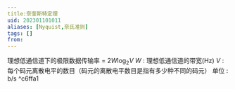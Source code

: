 ```yaml
---
title:奈奎斯特定理
uid: 202301101011
aliases: [Nyquist,奈氏准则]
tags: []
from: 
---
```

理想低通信道下的极限数据传输率 = $2W\log_2{V}$
$W$ : 理想低通信道的带宽(Hz)
$V$ : 每个码元离散电平的数目（码元的离散电平数目是指有多少种不同的码元）
单位 : b/s
^c6ffa1


